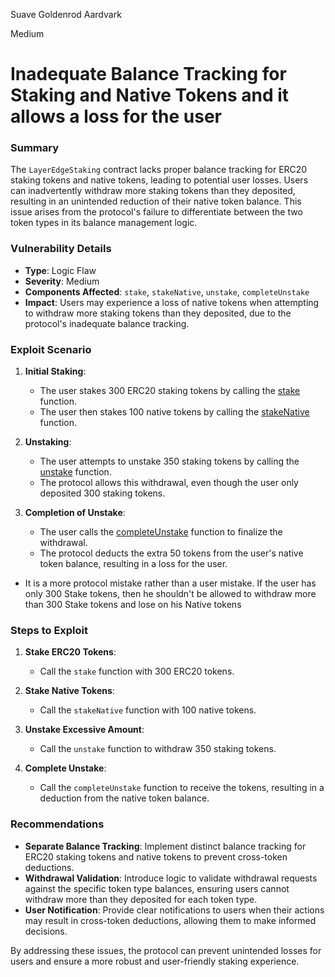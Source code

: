 Suave Goldenrod Aardvark

Medium

# Inadequate Balance Tracking for Staking and Native Tokens and it allows a loss for the user

### Summary
The `LayerEdgeStaking` contract lacks proper balance tracking for ERC20 staking tokens and native tokens, leading to potential user losses. Users can inadvertently withdraw more staking tokens than they deposited, resulting in an unintended reduction of their native token balance. This issue arises from the protocol's failure to differentiate between the two token types in its balance management logic.

### Vulnerability Details
- **Type**: Logic Flaw
- **Severity**: Medium
- **Components Affected**: `stake`, `stakeNative`, `unstake`, `completeUnstake`
- **Impact**: Users may experience a loss of native tokens when attempting to withdraw more staking tokens than they deposited, due to the protocol's inadequate balance tracking.

### Exploit Scenario
1. **Initial Staking**:
   - The user stakes 300 ERC20 staking tokens by calling the [stake](https://github.com/sherlock-audit/2025-05-layeredge/blob/main/edgen-staking/src/stake/LayerEdgeStaking.sol#L161) function.
   - The user then stakes 100 native tokens by calling the [stakeNative](https://github.com/sherlock-audit/2025-05-layeredge/blob/main/edgen-staking/src/stake/LayerEdgeStaking.sol#L168) function.

2. **Unstaking**:
   - The user attempts to unstake 350 staking tokens by calling the [unstake](https://github.com/sherlock-audit/2025-05-layeredge/blob/main/edgen-staking/src/stake/LayerEdgeStaking.sol#L176) function.
   - The protocol allows this withdrawal, even though the user only deposited 300 staking tokens.

3. **Completion of Unstake**:
   - The user calls the [completeUnstake](https://github.com/sherlock-audit/2025-05-layeredge/blob/main/edgen-staking/src/stake/LayerEdgeStaking.sol#L184) function to finalize the withdrawal.
   - The protocol deducts the extra 50 tokens from the user's native token balance, resulting in a loss for the user.

* It is a more protocol mistake rather than a user mistake. If the user has only 300 Stake tokens, then he shouldn't be allowed to withdraw more than 300 Stake tokens and lose on his Native tokens

### Steps to Exploit
1. **Stake ERC20 Tokens**:
   - Call the `stake` function with 300 ERC20 tokens.

2. **Stake Native Tokens**:
   - Call the `stakeNative` function with 100 native tokens.

3. **Unstake Excessive Amount**:
   - Call the `unstake` function to withdraw 350 staking tokens.

4. **Complete Unstake**:
   - Call the `completeUnstake` function to receive the tokens, resulting in a deduction from the native token balance.

### Recommendations
- **Separate Balance Tracking**: Implement distinct balance tracking for ERC20 staking tokens and native tokens to prevent cross-token deductions.
- **Withdrawal Validation**: Introduce logic to validate withdrawal requests against the specific token type balances, ensuring users cannot withdraw more than they deposited for each token type.
- **User Notification**: Provide clear notifications to users when their actions may result in cross-token deductions, allowing them to make informed decisions.

By addressing these issues, the protocol can prevent unintended losses for users and ensure a more robust and user-friendly staking experience.